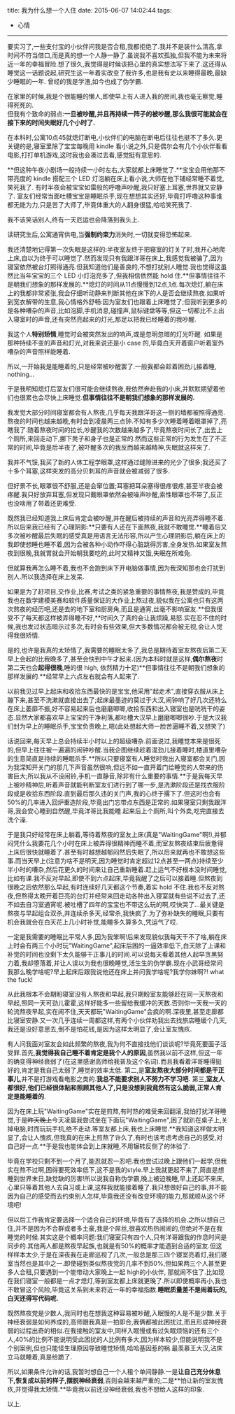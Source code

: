title: 我为什么想一个人住
date: 2015-06-07 14:02:44
tags:
- 心情

---
要实习了,一些支付宝的小伙伴问我是否合租,我都拒绝了.我并不是装什么清高,拿时间不符当借口,而是真的想一个人静一静了.虽说我不喜欢孤独,但我不能为未来将近一年的幸福冒险.想了很久,我觉得是时候该把心里的真实想法写下来了.这还得从睡觉这一话题说起,研究生这一年着实改变了我许多,也是我有史以来睡得最晚,最缺少睡眠的一年. 曾经的我是学渣,如今也成了伪学霸.  
<!--more-->
在家里的时候,我是个很能睡的懒人,即使早上有人进入我的房间,我也毫无察觉,睡得死死的.  
但我有个致命的弱点:**一旦被吵醒,并且再持续一阵子的被吵醒,那么我很可能就会在接下来的时间失眠好几个小时了.**

在本科时,公寓10点45就熄灯断电,小伙伴们的电脑在断电后往往也挺不了多久.更关键的是,寝室里除了宝宝每晚用 kindle 看小说之外,只是偶尔会有几个小伙伴看看电影,打打单机游戏,这时我也会凑过去看,感觉挺有意思的.  

**但这种午夜小剧场一般持续一小时左右,大家就都上床睡觉了.**宝宝会用他那不带亮度的 kindle 搭配三个 LED 灯泡躺在床上看小说,大师在他下铺经常睡不着觉,笑死我了. 有时半夜会被宝宝如雷般的呼噜声吵醒,我只好塞上耳塞,世界就又安静了. 室友们经常当面吐槽宝宝是睡眠杀手,现在想想其实还好,毕竟打呼噜这种事谁都无能为力,只是苦了大师了,毕竟体重大的人翻身很猛,哈哈笑死我了.   

我不该笑话别人,终有一天厄运也会降落到我头上.  

读研究生后,公寓通宵供电,当**强制约束力**消失时,一切就变得恐怖起来.  

我还清楚地记得第一次失眠是这样的:半夜室友终于把寝室的灯关了时,我开心地爬上床,自以为终于可以睡觉了.然而发现只有我跟洋哥在床上,我感觉我被骗了,因为寝室依然被台灯照得通亮.但我知道他们是善良的,不想打扰别人睡觉.我也觉得这虽然比当年宝宝的三个 LED 小灯泡亮多了,但我相信依然能 hold 住.**但事情往往不是朝我们想象的那样发展的.**熄灯的时间从11点慢慢到12点,1点.每次熄灯,躺在床上的我都非常紧张,我会仔细听动静来判断其他在床下的人是否会继续熬夜.如果听到宽衣解带的生意,我心情格外舒畅:因为室友们也跟着上床睡觉了;但我听到更多的是各种嘈杂的声音,比如泡脚,手机消息,碰撞声,鼠标键盘等等,但这一切都比不上出入寝室时的声音,还有突然亮起来的灯光,那足以把我已经睡着的我吵醒.  

我这个人**特别矫情**,睡觉时会被突然发出的响声,或是忽明忽暗的灯光吓醒. 如果是那种持续不变的声音和灯光,对我来说还是小 case 的,毕竟白天开着窗户听着室外嘈杂的声音照样能睡着.

所以,一开始我是能睡着的,只是经常被吵醒罢了.一般我都会趁着困劲儿接着睡, nothing...  

于是我明知熄灯后室友们很可能会继续熬夜,我依然奔赴我的小床,并默默期望着他们也很累也会尽快上床睡觉.**但事情往往不是朝我们想象的那样发展的.**  

我发觉大部分时间寝室都会有人熬夜,几乎每天我跟洋哥这一侧的墙都被照得通亮.熬夜的时间也越来越晚,有时会到凌晨两三点钟.不知有多少次睡着睡着眼罩掉了,亮瞎我了.随着熬夜时间的拉长,吵醒我的次数越来越多了,毕竟熬夜时间长了,出去上个厕所,来回走动下,挪下凳子和身子也是正常的.然而这些正常的行为发生在了不正常的时间,毕竟是后半夜了,被吓醒多次的我反而越来越精神,失眠就这样来了.  

我并不气馁,我买了新的人体工程学眼罩,这样通过缝隙进来的光少了很多;我还买了十多个耳塞,这样突发的高分贝刺耳的声音就会被减弱了很多.  

但好景不长,眼罩很不舒服,还是会窜位置;耳塞把耳朵塞得很疼很疼,甚至半夜会被疼醒.我只好放弃耳塞,但发现只戴眼罩依然会被噪声吵醒,索性眼罩也不带了,反正也没啥用了带着还更难受.  

既然我已经知道我上床后肯定会被吵醒,并在醒后被持续的声音和光亮弄得睡不着.所以后来我已经有了心理阴影:**只要有人还在下面熬夜,我就不敢睡觉.**睡着后又多次被吵醒最后失眠的感受真是用语言无法形容,所以产生心理阴影后,躺在床上的我即使想睡也睡不着,因为会被各种小动作吓得心脏跳得厉害,全身发热.如果室友熬夜到很晚,我就胃就会开始朝我要吃的,此时又精神又饿,失眠在所难免.  

但就算我再怎么睡不着,我也不会跑到床下开电脑做事情,因为我深知那也会打扰到别人.所以我选择在床上发呆.

如果是为了赶项目,交作业,比赛,考试之类的紧急重要的事情熬夜,我是赞成的,毕竟我也在数学建模美赛和软件质量保证的大作业上熬过夜,貌似我在公寓也只有这两次熬夜的经历吧,还是去的地下室和厨房角,而且是通宵,丝毫不影响室友.**但我很受不了每天都这样被弄得睡不好,**时间久了真的会让我烦躁,易怒.实在忍不住的时候,我也发过状态暗示过多次,有时会有些效果,但大多数情况都会被无视,会让人觉得我很矫情.   

是的,也许是我真的太矫情了,我需要的睡眠太多了,我总是期待着室友熬夜后第二天早上会起的比我晚多了,甚至会快到中午才起来.(因为本科时就是这样,**偶尔熬夜**时第二天也会**起得很晚**,睡的很 high, 依然精力十足)**但事情往往不是朝我们想象的那样发展的.**经常早上六点左右就会有人起来了.

以前我见过早上起床和收拾东西最快的是宝宝,他采用"起走术",直接穿衣服从床上蹦下来,甚至不洗漱就直接出去了;起床最墨迹的莫过于大汉,闹钟响了好几次还特么在床上萎靡不振,好不容易起来后也磨磨唧唧,收拾东西和出入寝室也是咣咣干的姿态.显然大家都喜欢早上宝宝的干净利落,都吐槽大汉早上磨磨唧唧很吵.于是大汉我们封为早上的睡眠杀手,宝宝负责晚上,嗯(此处想起大师一脸苦逼睡不着,又想笑了)  

话说回来,每天早上总会持续半小时以上的超级嘈杂.前面说过,我睡觉本来是很死的,但早上往往被一遍遍的闹钟吵醒.当我企图继续趁着混劲儿接着睡时,楼道里嘈杂的生意简直是持续的睡眠杀手.**所以只要寝室有人睡觉时我出入寝室都会关门,因为我深知开关门的那几下声音虽然很响,但远不如一直开着门给睡觉的人带来的伤害巨大;所以我从不设闹铃,手机一直静音,除非有什么重要的事情.**于是我每天早上被吵精神后,听着声音就能判断室友们进行到了哪一步,是洗漱阶段还是找衣服阶段或是收拾东西阶段.直到最后那久违的关门声,我的心终于撂下了.但这时也会有50%的几率进入回炉重造阶段,毕竟出门忘带点东西是正常的.如果寝室只剩我跟洋哥,我会安心睡到自然醒,毕竟洋哥比我能睡.起来后上个厕所,叫个外卖,吃完直接去洗个澡.  

于是我只好经常在床上躺着,等待着熬夜的室友上床(真是"WaitingGame"啊!),并郁闷凭什么我要花几个小时在床上被弄得很精神而睡不着,而室友熬夜结束后疲惫得上床后很快就睡着了.甚至有时越想越郁闷然后失眠了,所以后来就再也不敢想这些事.而当天早上(注意为啥不是明天,因为睡觉时肯定超过12点甚至一两点)持续至少半小时的嘈杂,然后花更久的时间来让自己重新睡着.赶上运气不好根本没时间睡觉,比如有课.我不反对早起,即使不到六点起床,毕竟我醒了之后可以接着睡.但熬夜到很晚之后依然那么早起,有时连续好几天都这个节奏,着实 hold 不住.我也不反对熬夜,但熬得太晚开着巨亮的台灯并经常来回走动各种出入寝室就有些说不过去了,还不如去自习室通宵呢.被吐槽了四年的宝宝也不带这么玩的啊,哎快哭了...最关键是熬夜与早起组合双杀,并连续杀多天,经常杀,我快疯了.为了弥补缺失的睡眠,只要有机会我就会在白天花上几小时补觉,能睡多久算多久,凭运气了哎.

一定是我需要的睡眠比平常人多,因为我笨啊!后来发现貌似我每天干不了啥,躺在床上时会有两三个小时玩"WaitingGame",起床后困的一逼效率低下,白天除了上课和补觉的时间也没剩下太久能够干正事儿的时间.可以说每天看着其他人起早贪黑努力着,我却堕落着,并让人误以为我也很晚睡觉,活生生的伪学霸.现在小武哥经常问我那么晚学啥呢?早上起床后跟我说他还在床上并问我学啥呢?我学你妹啊?! what the fuck!

从此我根本不会期盼寝室没有人熬夜和早起,我只期盼室友能够赶在同一天熬夜和早起,照同一天可劲儿霍霍,这样好能多一些留给我缓冲的天数.否则你一天我一天的轮流熬夜早起,实在闹不住,天天都玩"WaitingGame"会疯的啊.深夜里,甚至走廊都比寝室安静.又一次几乎连续一周都这样,有两个小伙伴劝我出去找旅店睡缓个几天,我还是没好意思去,倒不是怕花钱,是因为这样太明显了,会让室友愧疚.

有人问我面对室友会如此频繁的熬夜,我为何不直接找他们谈谈呢?毕竟死要面子活受罪.首先,**我觉得我自己睡不着肯定是我个人的原因**,虽然我以前不这样,但这一年的确变得神经衰弱了(在这里感谢高师给我普及这个名词).而且我看着洋哥睡得挺好的,肯定是我自己太弱了,睡觉的效率太低. 第二,是**室友熬夜大部分时间都是干正事儿**,并不是打游戏看电影之类的.**我总不能要求别人不努力不学习吧.** 第三,**室友人都很好,他们已经很体贴和照顾其他人了,只是没想到我竟然有这么脆弱,正常人肯定是能睡着的**.  

因为在床上玩"WaitingGame"实在是煎熬,有时热的难受来回翻滚,我怕打扰洋哥睡觉,于是~~昨天晚上~~今天凌晨我尝试坐在下面玩"WaitingGame",困了就趴在桌子上,关掉电脑,时而玩玩手机,绝不走动.等室友都上床,我也上床睡觉.**我知道这样做太明显了,会让人愧疚,但我真的在床上煎熬了许久了,有时也该考虑考虑自己的感受,对自己好一点.**于是我也能体会到上床就睡,不用辗转反侧了的体验了.  

毕竟在学校只剩不到一个月了,能忍就忍一忍吧.我也尝试过晚上跟他们一起学,但我实在熬不过啊,困得要死效率低下,这不是我的style.早上我就更起不来了,简直是想睡到世界末日,缺觉缺的厉害!所以说我自称伪学霸,晚上被迫晚睡,早上还起不来床,心里只等着其他人去自习或上课,这样我就能接着睡了.我只想做好自己的事,并不能因为自己的感受而去约束别人怎样,毕竟我还没有改变环境的能力,那就顺从这个环境吧!

但以后工作我肯定要选择一个适合自己的环境,毕竟有了选择的机会.之所以想自己住,并不是因为不合群或者多土豪,我是个屌丝,很喜欢热热闹闹的,但绝对不是在我睡觉的时候.其实这是个概率问题:我们寝室只有四个人,只有洋哥跟我的作息时间是同步的.其他两人都是熬夜早起族,也就是有50%的概率才能遇到合适的室友.但这样样本太少,于是在深夜我在走廊巡视了几次,一般总是那三四个寝室亮着灯,我们寝室当然也是其中之一.即使碰到类似熬夜党的几率不到50%,但如果两三个人甚至更多人合租,只要遇到一个能带动大家晚上一起 high的小伙伴, 那就闹不住了.比如现在我们寝室一般都是一点才熄灯,等到室友都上床就更晚了.所以即使概率再小,我也不敢冒这个风险,毕竟这关系到未来将近一年的幸福指数.**睡眠质量差不是闹着玩的,白天还得写代码呢.**  

既然熬夜党是少数人,我同时也在想我这种容易被吵醒,入眠慢的人是不是少数.关于神经衰弱是如何养成的,高师跟我真是一拍即合,我俩都被此困扰过,而且形成神经衰弱的过程出奇的相似.在我接触的室友中,同样入眠慢或有过失眠烦恼的还有三个人,40%的比例不能说明受此困扰的人比例有多大,因为样本较少,但能说明我不是个别案例,但也只能怪生理原因导致睡觉矫情,哈哈基因惹的祸.最羡慕王大汉,沾床立马就睡着,真是给跪了.  

所以,如果条件允许的话,我暂时想自己一个人租个单间静静.一是**让自己充分休息下,恢复成以前的样子,摆脱神经衰弱**,否则会越来越严重的;二是**怕让新的室友愧疚,并觉得我太矫情.**毕竟我以前还没神经衰弱,我也不想给人这样的印象.

以上.






 
